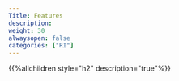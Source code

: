```yaml
---
Title: Features
description:
weight: 30
alwaysopen: false
categories: ["RI"]
---
```

{{%allchildren style="h2" description="true"%}}
